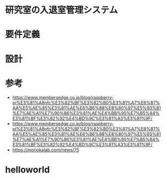 # 研究室の入退室管理システム

# 要件定義

# 設計

# 参考
- https://www.membersedge.co.jp/blog/raspberry-pi%E3%81%A8nfc%E3%82%BF%E3%82%B0%E3%81%A7%E8%87%AA%E5%AE%85%E3%81%AE%E6%B6%88%E8%80%97%E5%93%81%E7%AE%A1%E7%90%86%E3%81%AE%E4%BB%95%E7%B5%84%E3%81%BF%E3%82%92%E4%BD%9C%E3%81%A3%E3%81%9F/
- https://www.membersedge.co.jp/blog/raspberry-pi%E3%81%A8nfc%E3%82%BF%E3%82%B0%E3%81%A7%E8%87%AA%E5%AE%85%E3%81%AE%E6%B6%88%E8%80%97%E5%93%81%E7%AE%A1%E7%90%86%E3%81%AE%E4%BB%95%E7%B5%84%E3%81%BF%E3%82%92%E4%BD%9C%E3%81%A3%E3%81%9F/
- https://moriokalab.com/news/75

# helloworld
